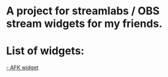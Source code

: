 # A project for streamlabs / OBS stream widgets for my friends.

 # List of widgets:
<a href="https://falomaly.github.io/stream-widgets-collection/Chinaechi-widgets/afk-banner-widget/">- AFK widget<a/>
